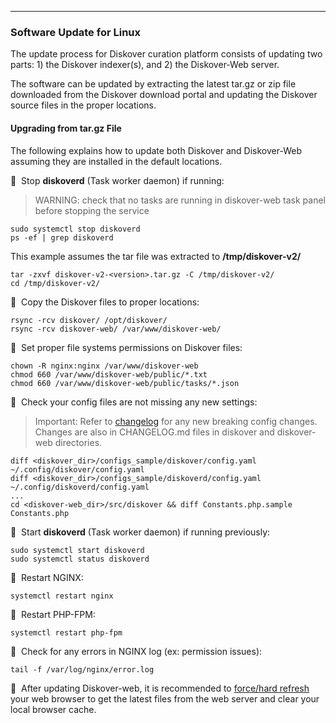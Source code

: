 ___
### Software Update for Linux

The update process for Diskover curation platform consists of updating two parts: 1) the Diskover indexer(s), and 2) the Diskover-Web server.

The software can be updated by extracting the latest tar.gz or zip file downloaded from the Diskover download portal and updating the Diskover source files in the proper locations.

#### Upgrading from tar.gz File

The following explains how to update both Diskover and Diskover-Web assuming they are installed in the default locations.

🔴 &nbsp;Stop **diskoverd** (Task worker daemon) if running:
>WARNING: check that no tasks are running in diskover-web task panel before stopping the service
```
sudo systemctl stop diskoverd
ps -ef | grep diskoverd
```

This example assumes the tar file was extracted to  **/tmp/diskover-v2/**
```
tar -zxvf diskover-v2-<version>.tar.gz -C /tmp/diskover-v2/
cd /tmp/diskover-v2/
```

🔴 &nbsp;Copy the Diskover files to proper locations:
```
rsync -rcv diskover/ /opt/diskover/
rsync -rcv diskover-web/ /var/www/diskover-web/
```

🔴 &nbsp;Set proper file systems permissions on Diskover files:
```
chown -R nginx:nginx /var/www/diskover-web
chmod 660 /var/www/diskover-web/public/*.txt
chmod 660 /var/www/diskover-web/public/tasks/*.json
```

🔴 &nbsp;Check your config files are not missing any new settings:
>Important: Refer to [changelog](https://docs.diskoverdata.com/diskover_changelogs/) for any new breaking config changes. Changes are also in CHANGELOG.md files in diskover and diskover-web directories.
```
diff <diskover_dir>/configs_sample/diskover/config.yaml ~/.config/diskover/config.yaml
diff <diskover_dir>/configs_sample/diskoverd/config.yaml ~/.config/diskoverd/config.yaml
...
cd <diskover-web_dir>/src/diskover && diff Constants.php.sample Constants.php
```

🔴 &nbsp;Start **diskoverd** (Task worker daemon) if running previously:
```
sudo systemctl start diskoverd
sudo systemctl status diskoverd
```

🔴 &nbsp;Restart NGINX:
```
systemctl restart nginx
```

🔴 &nbsp;Restart PHP-FPM:
```
systemctl restart php-fpm
```

🔴 &nbsp;Check for any errors in NGINX log (ex: permission issues):
```
tail -f /var/log/nginx/error.log
```

🔴 &nbsp;After updating Diskover-web, it is recommended to [force/hard refresh](https://fabricdigital.co.nz/blog/how-to-hard-refresh-your-browser-and-clear-cache) your web browser to get the latest files from the web server and clear your local browser cache.
